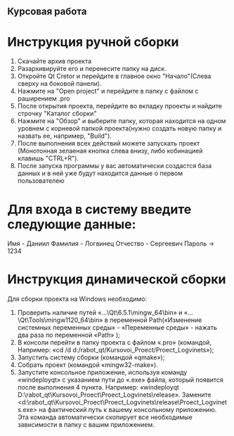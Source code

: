 ## Курсовая работа
# Инструкция ручной сборки
1) Скачайте архив проекта
2) Разархивируйте его и перенесите папку на диск.
3) Откройте Qt Cretor и перейдите в главное окно "Начало"(Слева сверху на боковой панели).
4) Нажмите на "Open project" и перейдите в папку с файлом с раширением .pro
5) После открытия проекта, перейдите во вкладку проекты и найдите строчку "Каталог сборки"
6) Нажмите на "Обзор" и выберите папку, которая находится на одном уровнем с корневой папкой проекта(нужно создать новую папку и назвать ее, например, "Build").
7) После выполнения всех действий можете запускать проект (Монотонная зелаеная кнопка слева внизу, либо кобинацией клавишь "CTRL+R").
8) После запуска программы у вас автоматически создастся база данных и в ней уже будут находится данные о первом пользователею
# Для входа в систему введите следующие данные:
Имя - Даниил
Фамилия - Логвинец
Отчество - Сергеевич
Пароль -> 1234
# Инструкция динамической сборки
Для сборки проекта на Windows необходимо:
1. Проверить наличие путей «…\Qt\6.5.1\mingw_64\bin» и «…\Qt\Tools\mingw1120_64\bin» в переменной Path(«Изменение системных переменных среды» - «Переменные среды» - нажать два раза по переменной «Path» );
2. В консоли перейти в папку проекта с файлом «.pro» (командой, Например: «cd /d d:/rabot_qt/Kursovoi_Proect/Proect_Logvinets»);
3. Запустить систему сборки (командой «qmake»);
4. Собрать проект (командой «mingw32-make»).
5. Запустите консольное приложение, используя команду «windeployqt» с указанием пути до «.exe» файла, который появится после выполнения 4 пункта. Например: «windeployqt D:\rabot_qt\Kursovoi_Proect\Proect_Logvinets\release». Замените <d:\rabot_qt\Kursovoi_Proect\Proect_Logvinets\release\Proect_Logvinets.exe> на фактический путь к вашему консольному приложению. Эта команда автоматически скопирует все необходимые зависимости в папку с вашим приложением.

